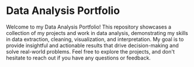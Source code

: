 # Data Analysis Portfolio
Welcome to my Data Analysis Portfolio! This repository showcases a collection of my projects and work in data analysis, demonstrating my skills in data extraction, cleaning, visualization, and interpretation.
My goal is to provide insightful and actionable results that drive decision-making and solve real-world problems. Feel free to explore the projects, and don't hesitate to reach out if you have any questions or feedback.
